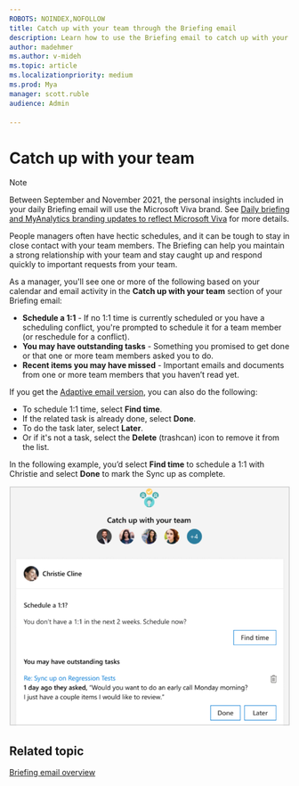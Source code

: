 ```yaml
---
ROBOTS: NOINDEX,NOFOLLOW
title: Catch up with your team through the Briefing email
description: Learn how to use the Briefing email to catch up with your team
author: madehmer
ms.author: v-mideh
ms.topic: article
ms.localizationpriority: medium 
ms.prod: Mya
manager: scott.ruble
audience: Admin

---
```


# Catch up with your team

>[!Note]
>Between September and November 2021, the personal insights included in your daily Briefing email will use the Microsoft Viva brand. See [Daily briefing and MyAnalytics branding updates to reflect Microsoft Viva](https://techcommunity.microsoft.com/t5/microsoft-viva-blog/daily-briefing-and-myanalytics-branding-updates-to-reflect/ba-p/2681246) for more details.

People managers often have hectic schedules, and it can be tough to stay in close contact with your team members. The Briefing can help you maintain a strong relationship with your team and stay caught up and respond quickly to important requests from your team.

As a manager, you'll see one or more of the following based on your calendar and email activity in the **Catch up with your team** section of your Briefing email:

* **Schedule a 1:1** - If no 1:1 time is currently scheduled or you have a scheduling conflict, you're prompted to schedule it for a team member (or reschedule for a conflict).
* **You may have outstanding tasks** - Something you promised to get done or that one or more team members asked you to do.
* **Recent items you may have missed** - Important emails and documents from one or more team members that you haven’t read yet.

If you get the [Adaptive email version](be-overview.md#adaptive-or-html-version), you can also do the following:

* To schedule 1:1 time, select **Find time**.
* If the related task is already done, select **Done**.
* To do the task later, select **Later**.
* Or if it's not a task, select the **Delete** (trashcan) icon to remove it from the list.

In the following example, you’d select **Find time** to schedule a 1:1 with Christie and select **Done** to mark the Sync up as complete.

   ![Briefing email manager card image.](./images/be-manager.png)

## Related topic

[Briefing email overview](be-overview.md)